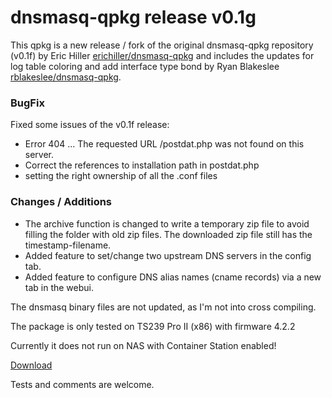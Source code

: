 # dnsmasq-qpkg release v0.1g 

This qpkg is a new release / fork of the original dnsmasq-qpkg repository (v0.1f) by Eric Hiller [erichiller/dnsmasq-qpkg]( https://github.com/erichiller/dnsmasq-qpkg)
and includes the updates for log table coloring and add interface type bond by Ryan Blakeslee [rblakeslee/dnsmasq-qpkg](https://github.com/rblakeslee/dnsmasq-qpkg).

### BugFix
Fixed some issues of the v0.1f release:
* Error 404 ... The requested URL /postdat.php was not found on this server.  
* Correct the references to installation path in postdat.php
* setting the right ownership of all the .conf files
 
### Changes / Additions

* The archive function is changed to write a temporary zip file to avoid filling the folder with old zip files. The downloaded zip file still has the timestamp-filename.
* Added feature to set/change two upstream DNS servers in the config tab.
* Added feature to configure DNS alias names (cname records) via a new tab in the webui.

The dnsmasq binary files are not updated, as I'm not into cross compiling.

The package is only tested on TS239 Pro II (x86) with firmware 4.2.2

Currently it does not run on NAS with Container Station enabled!

[Download](https://github.com/joachimw68/dnsmasq-qpkg/releases)

Tests and comments are welcome.



